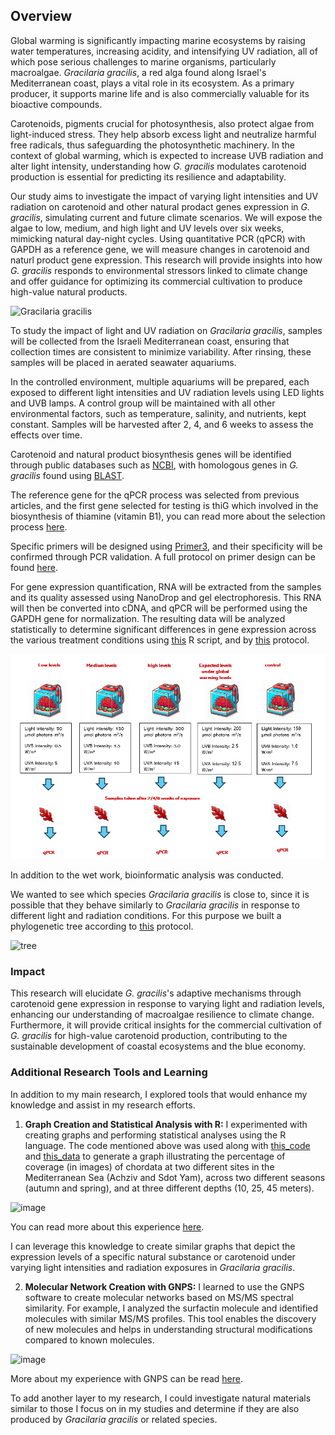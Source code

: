 ## Overview

Global warming is significantly impacting marine ecosystems by raising water temperatures, increasing acidity, and intensifying UV radiation, all of which pose serious challenges to marine organisms, particularly macroalgae. *Gracilaria gracilis*, a red alga found along Israel's Mediterranean coast, plays a vital role in its ecosystem. As a primary producer, it supports marine life and is also commercially valuable for its bioactive compounds.

Carotenoids, pigments crucial for photosynthesis, also protect algae from light-induced stress. They help absorb excess light and neutralize harmful free radicals, thus safeguarding the photosynthetic machinery. In the context of global warming, which is expected to increase UVB radiation and alter light intensity, understanding how *G. gracilis* modulates carotenoid production is essential for predicting its resilience and adaptability.

Our study aims to investigate the impact of varying light intensities and UV radiation on carotenoid and other natural prodact genes expression in *G. gracilis*, simulating current and future climate scenarios. We will expose the algae to low, medium, and high light and UV levels over six weeks, mimicking natural day-night cycles. Using quantitative PCR (qPCR) with GAPDH as a reference gene, we will measure changes in carotenoid and naturl product gene expression. This research will provide insights into how *G. gracilis* responds to environmental stressors linked to climate change and offer guidance for optimizing its commercial cultivation to produce high-value natural products.

![Gracilaria gracilis](https://github.com/user-attachments/assets/076e778c-cb40-4473-8d23-fb6a8798b6c2)


To study the impact of light and UV radiation on *Gracilaria gracilis*, samples will be collected from the Israeli Mediterranean coast, ensuring that collection times are consistent to minimize variability. After rinsing, these samples will be placed in aerated seawater aquariums. 

In the controlled environment, multiple aquariums will be prepared, each exposed to different light intensities and UV radiation levels using LED lights and UVB lamps. A control group will be maintained with all other environmental factors, such as temperature, salinity, and nutrients, kept constant. Samples will be harvested after 2, 4, and 6 weeks to assess the effects over time.

Carotenoid and natural product biosynthesis genes will be identified through public databases such as [NCBI](https://www.ncbi.nlm.nih.gov/), with homologous genes in *G. gracilis* found using [BLAST](https://blast.ncbi.nlm.nih.gov/Blast.cgi).

The reference gene for the qPCR process was selected from previous articles, and the first gene selected for testing is thiG which involved in the biosynthesis of thiamine (vitamin B1), you can read more about the selection process [here](https://github.com/OfekRainish/Impact-of-Light-and-Radiation-on-Carotenoid-Gene-Expression-in-the-Red-Alga-Gracilaria-gracilis/blob/main/posts/2024-07-10-Primer%20selection%20for%20qPCR%20Experiment%20-%20class.md).

Specific primers will be designed using [Primer3](https://primer3.ut.ee/), and their specificity will be confirmed through PCR validation. A full protocol on primer design can be found [here](https://github.com/OfekRainish/Impact-of-Light-and-Radiation-on-Carotenoid-Gene-Expression-in-the-Red-Alga-Gracilaria-gracilis/blob/main/posts/2024-07-04-Primer%20Design%20-%20class.md).

For gene expression quantification, RNA will be extracted from the samples and its quality assessed using NanoDrop and gel electrophoresis. This RNA will then be converted into cDNA, and qPCR will be performed using the GAPDH gene for normalization. The resulting data will be analyzed statistically to determine significant differences in gene expression across the various treatment conditions using [this](https://github.com/OfekRainish/Impact-of-Light-and-Radiation-on-Carotenoid-Gene-Expression-in-the-Red-Alga-Gracilaria-gracilis/blob/main/scripts/R%20script%20ggplot.r) R script, and by [this](https://github.com/OfekRainish/Impact-of-Light-and-Radiation-on-Carotenoid-Gene-Expression-in-the-Red-Alga-Gracilaria-gracilis/blob/main/posts/2024-07-05-Protocol%20for%20Analyzing%20qPCR%20Results%20class.md) protocol.

![alt text](images/proposal.png)

In addition to the wet work, bioinformatic analysis was conducted.

We wanted to see which species *Gracilaria gracilis* is close to, since it is possible that they behave similarly to *Gracilaria gracilis* in response to different light and radiation conditions. For this purpose we built a phylogenetic tree according to [this](https://github.com/OfekRainish/Impact-of-Light-and-Radiation-on-Carotenoid-Gene-Expression-in-the-Red-Alga-Gracilaria-gracilis/blob/main/posts/2024-07-04-Protocol%20-%20Creating%20a%20Phylogenetic%20Tree%20Based%20on%20a%20Conserved%20Gene%20-%20class.md) protocol.

![tree](https://github.com/user-attachments/assets/fe5ab10b-ff64-405e-909b-6bc9806ebf12)


### Impact

This research will elucidate *G. gracilis*'s adaptive mechanisms through carotenoid gene expression in response to varying light and radiation levels, enhancing our understanding of macroalgae resilience to climate change. Furthermore, it will provide critical insights for the commercial cultivation of *G. gracilis* for high-value carotenoid production, contributing to the sustainable development of coastal ecosystems and the blue economy.

### Additional Research Tools and Learning

In addition to my main research, I explored tools that would enhance my knowledge and assist in my research efforts.

1. **Graph Creation and Statistical Analysis with R:**
   I experimented with creating graphs and performing statistical analyses using the R language. The code mentioned above was used along with [this_code](https://github.com/OfekRainish/Impact-of-Light-and-Radiation-on-Carotenoid-Gene-Expression-in-the-Red-Alga-Gracilaria-gracilis/blob/main/scripts/R%20script%20ggplot.r) and [this_data](https://github.com/OfekRainish/Impact-of-Light-and-Radiation-on-Carotenoid-Gene-Expression-in-the-Red-Alga-Gracilaria-gracilis/blob/main/Meta%20data/Photosurvey_metadata%20class.csv) to generate a graph illustrating the percentage of coverage (in images) of chordata at two different sites in the Mediterranean Sea (Achziv and Sdot Yam), across two different seasons (autumn and spring), and at three different depths (10, 25, 45 meters).

![image](https://github.com/user-attachments/assets/cfbbbc14-e010-466f-b7d7-c85cbc6295e8)


   You can read more about this experience [here](https://github.com/OfekRainish/Impact-of-Light-and-Radiation-on-Carotenoid-Gene-Expression-in-the-Red-Alga-Gracilaria-gracilis/blob/main/posts/2024-07-17-Data%20anlysis%20task%20-%20class.md).

   I can leverage this knowledge to create similar graphs that depict the expression levels of a specific natural substance or carotenoid under varying light intensities and radiation exposures in *Gracilaria gracilis*.

2. **Molecular Network Creation with GNPS:**
   I learned to use the GNPS software to create molecular networks based on MS/MS spectral similarity. For example, I analyzed the surfactin molecule and identified molecules with similar MS/MS profiles. This tool enables the discovery of new molecules and helps in understanding structural modifications compared to known molecules.

![image](https://github.com/user-attachments/assets/e588da7e-51e8-4690-b802-ddf7a9c0006e)


   More about my experience with GNPS can be read [here](https://github.com/OfekRainish/Impact-of-Light-and-Radiation-on-Carotenoid-Gene-Expression-in-the-Red-Alga-Gracilaria-gracilis/blob/main/posts/2024-08-21-%20GNPS%20Molecular%20Network.md).

   To add another layer to my research, I could investigate natural materials similar to those I focus on in my studies and determine if they are also produced by *Gracilaria gracilis* or related species.

